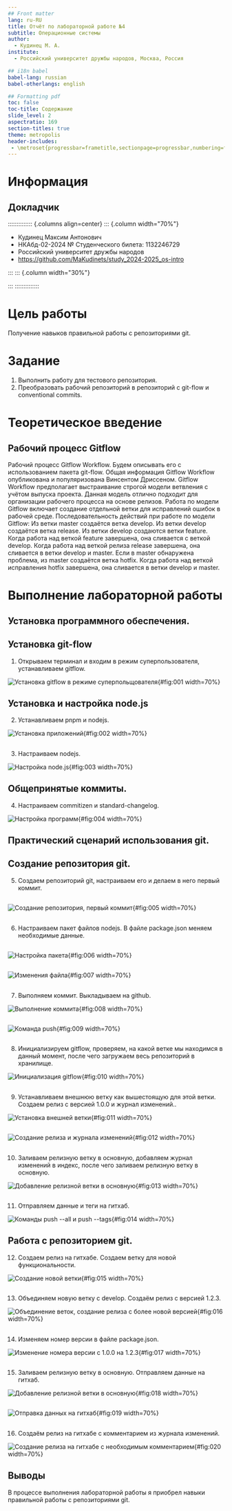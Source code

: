 ```yaml
---
## Front matter
lang: ru-RU
title: Отчёт по лабораторной работе №4
subtitle: Операционные системы
author:
  - Кудинец М. А.
institute:
  - Российский университет дружбы народов, Москва, Россия

## i18n babel
babel-lang: russian
babel-otherlangs: english

## Formatting pdf
toc: false
toc-title: Содержание
slide_level: 2
aspectratio: 169
section-titles: true
theme: metropolis
header-includes:
 - \metroset{progressbar=frametitle,sectionpage=progressbar,numbering=fraction}
---
```


# Информация

## Докладчик

:::::::::::::: {.columns align=center}
::: {.column width="70%"}

  * Кудинец Максим Антонович
  * НКАбд-02-2024 № Студенческого билета: 1132246729
  * Российский университет дружбы народов
  * <https://github.com/MaKudinets/study_2024-2025_os-intro>

:::
::: {.column width="30%"}

:::
::::::::::::::

# Цель работы

Получение навыков правильной работы с репозиториями git.

# Задание

1. Выполнить работу для тестового репозитория.
2. Преобразовать рабочий репозиторий в репозиторий с git-flow и conventional commits.

# Теоретическое введение

## Рабочий процесс Gitflow

Рабочий процесс Gitflow Workflow. Будем описывать его с использованием пакета git-flow.
Общая информация
Gitflow Workflow опубликована и популяризована Винсентом Дриссеном.
Gitflow Workflow предполагает выстраивание строгой модели ветвления с учётом выпуска проекта.
Данная модель отлично подходит для организации рабочего процесса на основе релизов.
Работа по модели Gitflow включает создание отдельной ветки для исправлений ошибок в рабочей среде.
Последовательность действий при работе по модели Gitflow:
Из ветки master создаётся ветка develop.
Из ветки develop создаётся ветка release.
Из ветки develop создаются ветки feature.
Когда работа над веткой feature завершена, она сливается с веткой develop.
Когда работа над веткой релиза release завершена, она сливается в ветки develop и master.
Если в master обнаружена проблема, из master создаётся ветка hotfix.
Когда работа над веткой исправления hotfix завершена, она сливается в ветки develop и master.

# Выполнение лабораторной работы

## Установка программного обеспечения.

## Установка git-flow

1. Открываем терминал и входим в режим суперпользователя, устанавливаем gitflow. 

![Установка gitflow в режиме суперпольщователя](image/rep1.png){#fig:001 width=70%}

## Установка и настройка node.js

2. Устанавливаем pnpm и nodejs. 

![Установка приложений](image/rep2.png){#fig:002 width=70%}

##

3. Настраиваем nodejs. 

![Настройка node.js](image/rep3.png){#fig:003 width=70%}

## Общепринятые коммиты.

4. Настраиваем commitizen и standard-changelog.

![Настройка программ](image/rep4.png){#fig:004 width=70%}

## Практический сценарий использования git. 

## Создание репозитория git.

5. Создаем репозиторий git, настраиваем его и делаем в него первый коммит. 

##

![Создание репозитория, первый коммит](image/rep5.png){#fig:005 width=70%}

##

6. Настраиваем пакет файлов nodejs. В файле package.json меняем необходимые данные.

##

![Настройка пакета](image/rep6.png){#fig:006 width=70%}

##

![Изменения файла](image/rep7.png){#fig:007 width=70%}

##

7. Выполняем коммит. Выкладываем на github. 

![Выполнение коммита](image/rep8.png){#fig:008 width=70%}

##

![Команда push](image/rep9.png){#fig:009 width=70%}

##

8. Инициализируем gitflow, проверяем, на какой ветке мы находимся в данный момент, после чего загружаем весь репозиторий в хранилище.

![Инициализация gitflow](image/rep10.png){#fig:010 width=70%}

##

9. Устанавливаем внешнюю ветку как вышестоящую для этой ветки. Создаем релиз с версией 1.0.0 и журнал изменений..

![Установка внешней ветки](image/rep11.png){#fig:011 width=70%}

##

![Создание релиза и журнала изменений](image/rep12.png){#fig:012 width=70%}

##

10. Заливаем релизную ветку в основную, добавляем журнал изменений в индекс, после чего заливаем релизную ветку в основную. 

![Добавление релизной ветки в основную](image/rep13.png){#fig:013 width=70%}

##

11. Отправляем данные и теги на гитхаб.

![Команды push --all и push --tags](image/rep14.png){#fig:014 width=70%}

## Работа с репозиторием git.

12. Создаем релиз на гитхабе. Создаем ветку для новой функциональности.

![Создание новой ветки](image/rep15.png){#fig:015 width=70%}

##

13. Объединяем новую ветку с develop. Создаём релиз с версией 1.2.3.

![Объединение веток, создание релиза с более новой версией](image/rep16.png){#fig:016 width=70%}

##

14. Изменяем номер версии в файле package.json.

![Изменение номера версии с 1.0.0 на 1.2.3](image/rep17.png){#fig:017 width=70%}

##

15. Заливаем релизную ветку в основную. Отправляем данные на гитхаб.

![Добавление релизной ветки в основную](image/rep18.png){#fig:018 width=70%}

##

![Отправка данных на гитхаб](image/rep19.png){#fig:019 width=70%}

##

16. Создаём релиз на гитхабе с комментарием из журнала изменений.

![Создание релиза на гитхабе с необходимым комментарием](image/rep20.png){#fig:020 width=70%}

## Выводы

В процессе выполнения лабораторной работы я приобрел навыки правильной работы с репозиториями git.


